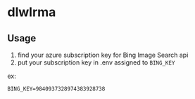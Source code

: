 # dlwlrma
## Usage

1. find your azure subscription key for Bing Image Search api
2. put your subscription key in .env assigned to `BING_KEY`

ex:
```
BING_KEY=9840937328974383928738
```